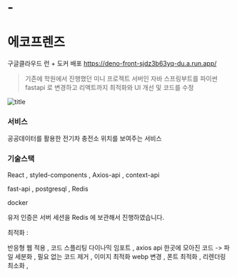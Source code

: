 # -
# 에코프렌즈

구글클라우드 런 + 도커 배포 https://deno-front-sjdz3b63yq-du.a.run.app/


> 기존에 학원에서 진행했던  미니 프로젝트 서버인 자바 스프링부트를 파이썬 fastapi 로 변경하고 리액트까지 최적화와 UI  개선 및 코드를 수정 

![title](https://imagedelivery.net/6i45l_k8v6cNrhGva7A6BA/bd2933c9-c1d6-458c-54ae-d029c0ef1e00/medium)   


### 서비스 
공공데이터를 활용한 전기차 충전소 위치를 보여주는 서비스 



### 기술스택 

React , styled-components , Axios-api , context-api 

fast-api , postgresql , Redis 

docker 


유저 인증은 서버 세션을 Redis 에 보관해서 진행하였습니다. 



최적화 : 

반응형 웹 적용 ,
코드 스플리팅 다이나믹 임포트 ,
axios api 한곳에 모아진 코드 -> 파일 세분화 , 
필요 없는 코드 제거 ,
이미지 최적화 webp 변경 , 
폰트 최적화 , 
리렌더링 최소화 ,
